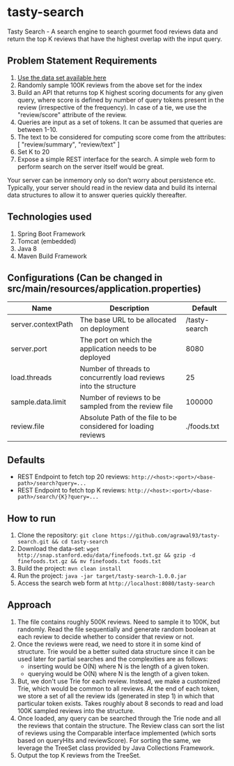 # tasty-search
Tasty Search - A search engine to search gourmet food reviews data and return the top K reviews that have the highest overlap with the input query.

## Problem Statement Requirements
1. [Use the data set available here](http://snap.stanford.edu/data/web-FineFoods.html)
2. Randomly sample 100K reviews from the above set for the index
3. Build an API that returns top K highest scoring documents for any given query, where score is defined by number of query tokens present in the review (irrespective of the frequency). In case of a tie, we use the "review/score" attribute of the review.
4. Queries are input as a set of tokens. It can be assumed that queries are between 1-10.
5. The text to be considered for computing score come from the attributes: [ "review/summary", "review/text" ]
6. Set K to 20
7. Expose a simple REST interface for the search. A simple web form to perform search on the server itself would be great.

Your server can be inmemory only so don’t worry about persistence etc. Typically, your server should read in the
review data and build its internal data structures to allow it to answer queries quickly thereafter.

## Technologies used
1. Spring Boot Framework
2. Tomcat (embedded)
3. Java 8
4. Maven Build Framework

## Configurations (Can be changed in src/main/resources/application.properties)
| Name | Description | Default |
|---|---|---|
| server.contextPath | The base URL to be allocated on deployment | /tasty-search |
| server.port | The port on which the application needs to be deployed | 8080 |
| load.threads | Number of threads to concurrently load reviews into the structure | 25 |
| sample.data.limit | Number of reviews to be sampled from the review file | 100000 |
| review.file | Absolute Path of the file to be considered for loading reviews | ./foods.txt |

## Defaults
- REST Endpoint to fetch top 20 reviews: `` http://<host>:<port>/<base-path>/search?query=... ``
- REST Endpoint to fetch top K reviews: `` http://<host>:<port>/<base-path>/search/{K}?query=... ``

## How to run
1. Clone the repository: `` git clone https://github.com/agrawal93/tasty-search.git && cd tasty-search ``
2. Download the data-set: `` wget http://snap.stanford.edu/data/finefoods.txt.gz && gzip -d finefoods.txt.gz && mv finefoods.txt foods.txt ``
3. Build the project: `` mvn clean install ``
4. Run the project: `` java -jar target/tasty-search-1.0.0.jar ``
5. Access the search web form at `` http://localhost:8080/tasty-search ``

## Approach
1. The file contains roughly 500K reviews. Need to sample it to 100K, but randomly. Read the file sequentially and generate random boolean at each review to decide whether to consider that review or not.
2. Once the reviews were read, we need to store it in some kind of structure. Trie would be a better suited data structure since it can be used later for partial searches and the complexities are as follows:
   - inserting would be O(N) where N is the length of a given token.
   - querying would be O(N) where N is the length of a given token.
3. But, we don't use Trie for each review. Instead, we make a customized Trie, which would be common to all reviews. At the end of each token, we store a set of all the review ids (generated in step 1) in which that particular token exists. Takes roughly about 8 seconds to read and load 100K sampled reviews into the structure.
4. Once loaded, any query can be searched through the Trie node and all the reviews that contain the structure. The Review class can sort the list of reviews using the Comparable interface implemented (which sorts based on queryHits and reviewScore). For sorting the same, we leverage the TreeSet class provided by Java Collections Framework.
5. Output the top K reviews from the TreeSet.
